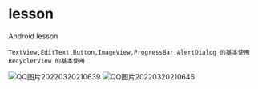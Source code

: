 # lesson
Android lesson

    TextView,EditText,Button,ImageView,ProgressBar,AlertDialog 的基本使用
    RecyclerView 的基本使用

![QQ图片20220320210639](https://user-images.githubusercontent.com/77008869/159163740-0aefcf6d-9d5c-4f62-8ea6-ca224668abac.jpg)
![QQ图片20220320210646](https://user-images.githubusercontent.com/77008869/159163745-c1e47449-10d7-493a-b7a5-24387d666150.jpg)
